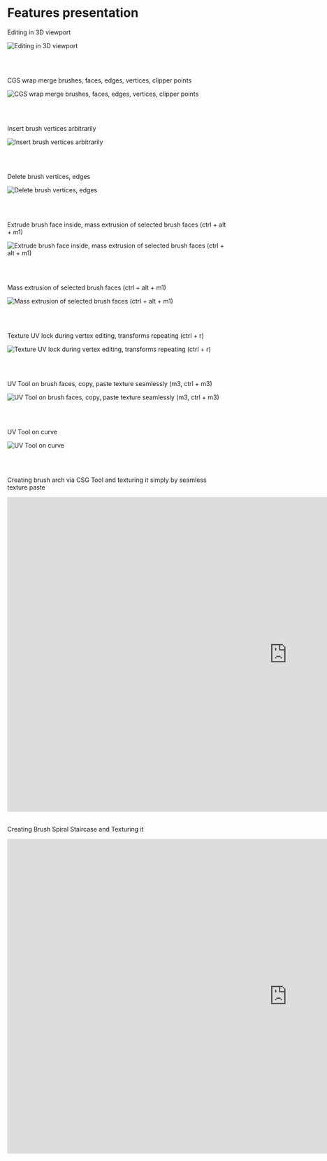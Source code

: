 # Features presentation

Editing in 3D viewport

![Editing in 3D viewport](gifs/15edit3D.gif)

<br />
<br />

CGS wrap merge brushes, faces, edges, vertices, clipper points

![CGS wrap merge brushes, faces, edges, vertices, clipper points](gifs/merge.gif)

<br />
<br />

Insert brush vertices arbitrarily

![Insert brush vertices arbitrarily](gifs/19insertBrushVerts.gif)

<br />
<br />

Delete brush vertices, edges

![Delete brush vertices, edges](gifs/22delComponents.gif)

<br />
<br />

Extrude brush face inside, mass extrusion of selected brush faces (ctrl + alt + m1)

![Extrude brush face inside, mass extrusion of selected brush faces (ctrl + alt + m1)](gifs/23dragDiagExtrude.gif)

<br />
<br />

Mass extrusion of selected brush faces (ctrl + alt + m1)

![Mass extrusion of selected brush faces (ctrl + alt + m1)](gifs/extrude-short.gif)

<br />
<br />

Texture UV lock during vertex editing, transforms repeating (ctrl + r)

![Texture UV lock during vertex editing, transforms repeating (ctrl + r)](gifs/Peek_2020-01-18_22-44.gif)

<br />
<br />

UV Tool on brush faces, copy, paste texture seamlessly (m3, ctrl + m3)

![UV Tool on brush faces, copy, paste texture seamlessly (m3, ctrl + m3)](gifs/20uvtool.gif)

<br />
<br />

UV Tool on curve

![UV Tool on curve](gifs/1uvtool_curve.gif)

<br />
<br />

Creating brush arch via CSG Tool and texturing it simply by seamless texture paste

<iframe width="1280" height="720" src="https://www.youtube.com/embed/qA9eNOkD1iY" frameborder="0" allow="accelerometer; autoplay; clipboard-write; encrypted-media; gyroscope; picture-in-picture" allowfullscreen></iframe>

<br />
<br />

Creating Brush Spiral Staircase and Texturing it

<iframe width="1280" height="720" src="https://www.youtube.com/embed/QeiDOeAwAkw" frameborder="0" allow="accelerometer; autoplay; clipboard-write; encrypted-media; gyroscope; picture-in-picture" allowfullscreen></iframe>


